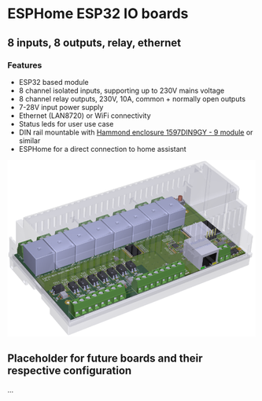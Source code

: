 # ESPHome ESP32 IO boards

## 8 inputs, 8 outputs, relay, ethernet

### Features

- ESP32 based module
- 8 channel isolated inputs, supporting up to 230V mains voltage
- 8 channel relay outputs, 230V, 10A, common + normally open outputs
- 7-28V input power supply
- Ethernet (LAN8720) or WiFi connectivity
- Status leds for user use case
- DIN rail mountable with [Hammond enclosure 1597DIN9GY - 9 module](https://www.hammfg.com/part/1597DIN9GY?referer=1552) or similar
- ESPHome for a direct connection to home assistant

![test](esp32-8in-8out-relay-eth-v0.1/esp32-8in-8out-relay-eth-v0.1.png)

## Placeholder for future boards and their respective configuration

...
